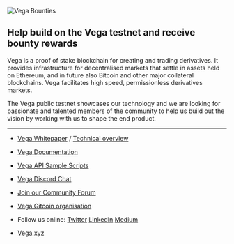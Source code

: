 ![Vega Bounties](https://repository-images.githubusercontent.com/316258610/966d2c00-30d0-11eb-9930-def1a8a6c0e3)

## Help build on the Vega testnet and receive bounty rewards

Vega is a proof of stake blockchain for creating and trading derivatives. It provides infrastructure for decentralised markets that settle in assets held on Ethereum, and in future also Bitcoin and other major collateral blockchains. Vega facilitates high speed, permissionless derivatives markets. 

The Vega public testnet showcases our technology and we are looking for passionate and talented members of the community to help us build out the vision by working with us to shape the end product.

-------

- [Vega Whitepaper](https://vega.xyz/papers/vega-protocol-whitepaper.pdf) / [Technical overview](https://vega.xyz/assets/vega-technical-overview.pdf)

- [Vega Documentation](https://docs.testnet.vega.xyz)

- [Vega API Sample Scripts](https://github.com/vegaprotocol/sample-api-scripts/)

- [Vega Discord Chat](https://vega.xyz/discord)

- [Join our Community Forum](https://community.vega.xyz)

- [Vega Gitcoin organisation](https://gitcoin.co/vegaprotocol)

- Follow us online: [Twitter](https://twitter.com/vegaprotocol) [LinkedIn](https://www.linkedin.com/company/vega-protocol) [Medium](https://medium.com/vegaprotocol) 

- [Vega.xyz](https://vega.xyz)
